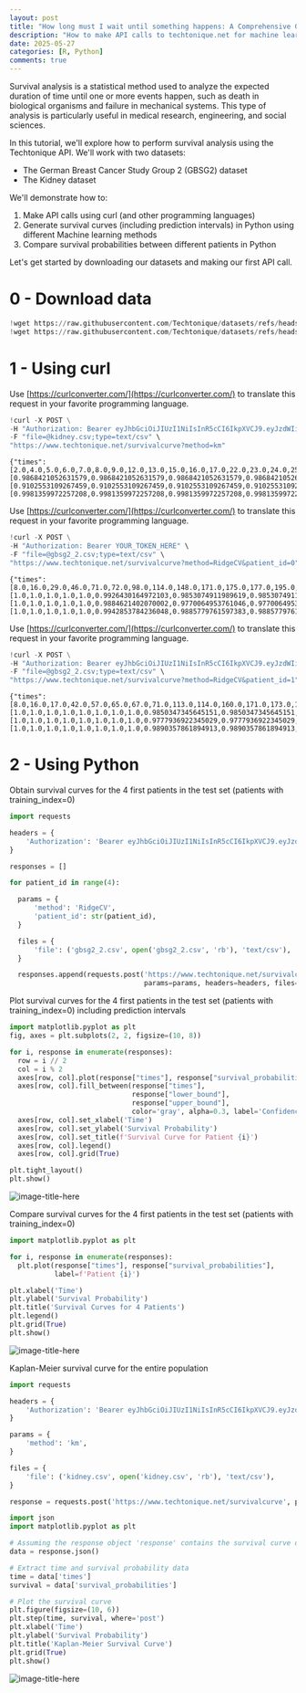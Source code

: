 ```yaml
---
layout: post
title: "How long must I wait until something happens: A Comprehensive Guide to Survival Analysis via an API"
description: "How to make API calls to techtonique.net for machine learning survival analysis tasks using curl, curlconverter.com, Python requests"
date: 2025-05-27
categories: [R, Python]
comments: true
---
```


Survival analysis is a statistical method used to analyze the expected duration of time until one or more events happen, such as death in biological organisms and failure in mechanical systems. This type of analysis is particularly useful in medical research, engineering, and social sciences.

In this tutorial, we'll explore how to perform survival analysis using the Techtonique API. We'll work with two datasets:
- The German Breast Cancer Study Group 2 (GBSG2) dataset
- The Kidney dataset

We'll demonstrate how to:
1. Make API calls using curl (and other programming languages)
2. Generate survival curves (including prediction intervals) in Python using different Machine learning methods
3. Compare survival probabilities between different patients in Python

Let's get started by downloading our datasets and making our first API call.


# 0 - Download data


```python
!wget https://raw.githubusercontent.com/Techtonique/datasets/refs/heads/main/tabular/survival/gbsg2_2.csv
!wget https://raw.githubusercontent.com/Techtonique/datasets/refs/heads/main/tabular/survival/kidney.csv
```

# 1 - Using curl

Use [https://curlconverter.com/](https://curlconverter.com/) to translate this request in your favorite programming language.



```python
!curl -X POST \
-H "Authorization: Bearer eyJhbGciOiJIUzI1NiIsInR5cCI6IkpXVCJ9.eyJzdWIiOiI1NGY3ZDE3Ny05OWQ0LTQzNDktOTc1OC0zZTBkOGVkYWZkYWUiLCJlbWFpbCI6InRoaWVycnkubW91ZGlraS50ZWNodG9uaXF1ZUBnbWFpbC5jb20iLCJleHAiOjE3NDgzNjI0NDl9.4iJEWoXIVNVStO_2Y6a1vlWaxRimBPN4bRI-5cGBfTY" \
-F "file=@kidney.csv;type=text/csv" \
"https://www.techtonique.net/survivalcurve?method=km"
```

    {"times":[2.0,4.0,5.0,6.0,7.0,8.0,9.0,12.0,13.0,15.0,16.0,17.0,22.0,23.0,24.0,25.0,26.0,27.0,28.0,30.0,34.0,38.0,39.0,40.0,43.0,46.0,53.0,54.0,58.0,63.0,66.0,70.0,78.0,96.0,108.0,113.0,114.0,119.0,130.0,132.0,141.0,149.0,152.0,154.0,156.0,159.0,177.0,185.0,190.0,196.0,201.0,245.0,292.0,318.0,333.0,402.0,447.0,511.0,536.0,562.0],"survival_probabilities":[0.9868421052631579,0.9868421052631579,0.9868421052631579,0.9868421052631579,0.9590437361008154,0.9312453669384729,0.9169185151394196,0.8882648115413128,0.8739379597422593,0.8448066944175173,0.8302410617551463,0.8154153285095187,0.8005895952638911,0.7854841312023082,0.7703786671407253,0.7549710937979108,0.7392425293437876,0.7235139648896645,0.7077854004355413,0.6448711426190487,0.6291425781649255,0.6134140137108023,0.5976854492566791,0.581956884802556,0.566228320348433,0.566228320348433,0.5500503683384778,0.5500503683384778,0.533382175358524,0.51671398237857,0.5000457893986162,0.5000457893986162,0.48280283114349154,0.46555987288836687,0.46555987288836687,0.46555987288836687,0.4469374779728322,0.42831508305729754,0.40969268814176285,0.3910702932262282,0.3724478983106935,0.3724478983106935,0.33324285638325213,0.3136403354195314,0.2940378144558107,0.2940378144558107,0.27303511342325276,0.25203241239069485,0.23102971135813694,0.21002701032557902,0.18902430929302114,0.16802160826046322,0.1470189072279053,0.12601620619534742,0.10501350516278952,0.08401080413023163,0.06300810309767371,0.04200540206511581,0.021002701032557906,0.0],"lower_bound":[0.9102553109267459,0.9102553109267459,0.9102553109267459,0.9102553109267459,0.8783094603652322,0.8426122174685124,0.8242852019907436,0.7888341667037795,0.7715955664880945,0.7371072220745135,0.7202424697504548,0.7031818232846035,0.6863446966653962,0.6692821407981255,0.6524290431612817,0.6353201691306911,0.6179396029435383,0.600766952221238,0.5837876045897149,0.5175887126537961,0.501428890533292,0.48541324827274046,0.46953746121430484,0.45379790888446325,0.4381915934086143,0.4381915934086143,0.42215113184357683,0.42215113184357683,0.4056421189555767,0.3893007306550252,0.37312389775812754,0.37312389775812754,0.3564029597193025,0.3398699645608237,0.3398699645608237,0.3398699645608237,0.3218323705853136,0.30405511656865314,0.2865346991473782,0.2692692944768051,0.25225871014379764,0.25225871014379764,0.21679278606980396,0.19954942220101346,0.18264013482404035,0.18264013482404035,0.1645274238943602,0.14689232612982656,0.12975301412650406,0.1131351703821566,0.09707385136784838,0.08161633322854538,0.06682654409885397,0.05279221487813534,0.039637008241833256,0.027542531139939947,0.01679208899904062,0.00786908624614294,0.0017150505311993823,0.0],"upper_bound":[0.9981359972257208,0.9981359972257208,0.9981359972257208,0.9981359972257208,0.9866128777383311,0.9708048016896479,0.9618157052393598,0.9425317871753408,0.9323728818964988,0.9109697137263687,0.899904851447792,0.8884763999537109,0.8768457976501994,0.8648589323229849,0.8526900734704261,0.8401623217235352,0.8272636042197831,0.8141957681239268,0.8009676532222794,0.7465892181712186,0.7326545907259948,0.7185920973665509,0.7044048145487647,0.690095344841944,0.6756658589291663,0.6756658589291663,0.6607945343186838,0.6607945343186838,0.6454449921255175,0.6299564629168295,0.6143301237450786,0.6143301237450786,0.5981519629753712,0.5818208939410109,0.5818208939410109,0.5818208939410109,0.5643573897967261,0.5466951722133224,0.5288338025067468,0.5107718445919868,0.49250683875975637,0.49250683875975637,0.4539092141443016,0.4342257363301834,0.4142753605771428,0.4142753605771428,0.3930577429935252,0.3714694433520813,0.34949101981707487,0.32709722167473304,0.3042554459039903,0.2809234582974302,0.25704596733927315,0.23254934629068258,0.2073333016806911,0.18125763912628218,0.15412324485059997,0.1256694697451091,0.09599962183907555,0.0]}

Use [https://curlconverter.com/](https://curlconverter.com/) to translate this request in your favorite programming language.



```python
!curl -X POST \
-H "Authorization: Bearer YOUR_TOKEN_HERE" \
-F "file=@gbsg2_2.csv;type=text/csv" \
"https://www.techtonique.net/survivalcurve?method=RidgeCV&patient_id=0"
```

    {"times":[8.0,16.0,29.0,46.0,71.0,72.0,98.0,114.0,148.0,171.0,175.0,177.0,195.0,223.0,229.0,233.0,238.0,242.0,249.0,251.0,273.0,285.0,293.0,296.0,305.0,308.0,316.0,319.0,329.0,343.0,358.0,359.0,368.0,370.0,371.0,372.0,417.0,424.0,426.0,432.0,448.0,456.0,460.0,463.0,473.0,475.0,476.0,481.0,490.0,491.0,495.0,498.0,502.0,536.0,542.0,544.0,545.0,546.0,547.0,550.0,552.0,554.0,566.0,571.0,573.0,578.0,594.0,595.0,596.0,598.0,612.0,624.0,628.0,629.0,648.0,650.0,651.0,652.0,663.0,670.0,675.0,687.0,717.0,723.0,727.0,729.0,730.0,734.0,742.0,745.0,747.0,751.0,755.0,758.0,762.0,766.0,769.0,772.0,798.0,805.0,819.0,838.0,842.0,853.0,854.0,855.0,858.0,859.0,870.0,876.0,877.0,889.0,890.0,916.0,918.0,933.0,936.0,940.0,942.0,959.0,969.0,972.0,973.0,981.0,983.0,1013.0,1078.0,1088.0,1089.0,1090.0,1095.0,1113.0,1114.0,1120.0,1150.0,1152.0,1162.0,1163.0,1167.0,1170.0,1174.0,1182.0,1192.0,1193.0,1218.0,1219.0,1231.0,1232.0,1233.0,1243.0,1253.0,1264.0,1277.0,1280.0,1306.0,1317.0,1323.0,1340.0,1341.0,1349.0,1350.0,1352.0,1356.0,1357.0,1364.0,1366.0,1371.0,1387.0,1388.0,1427.0,1472.0,1475.0,1481.0,1486.0,1493.0,1499.0,1502.0,1505.0,1521.0,1527.0,1560.0,1570.0,1627.0,1629.0,1637.0,1645.0,1653.0,1666.0,1675.0,1679.0,1680.0,1684.0,1685.0,1701.0,1702.0,1714.0,1720.0,1722.0,1730.0,1751.0,1786.0,1807.0,1814.0,1826.0,1833.0,1834.0,1838.0,1840.0,1847.0,1853.0,1856.0,1858.0,1868.0,1897.0,1926.0,1933.0,1938.0,1959.0,1965.0,1981.0,1989.0,2011.0,2014.0,2015.0,2027.0,2034.0,2051.0,2065.0,2126.0,2128.0,2144.0,2153.0,2161.0,2170.0,2175.0,2192.0,2195.0,2205.0,2217.0,2227.0,2237.0,2239.0,2297.0,2320.0,2353.0,2388.0,2401.0,2438.0,2467.0,2471.0,2556.0,2612.0],"survival_probabilities":[1.0,1.0,1.0,1.0,1.0,0.9926430164972103,0.9853074911989619,0.9853074911989619,0.9853074911989619,0.9779500375873874,0.9706069194529199,0.9632886009984115,0.9559681013707367,0.948652325181588,0.948652325181588,0.9413399821970588,0.934043350526736,0.9267729021851571,0.9195144972852713,0.9122775093199004,0.9122775093199004,0.90503893146627,0.897832598105531,0.897832598105531,0.890622985437912,0.876312598061442,0.8691841393202729,0.8691841393202729,0.8620532795649083,0.8549494523034687,0.8478690321038924,0.8338101391970457,0.8338101391970457,0.826782099310572,0.8197818763645349,0.8128099983206598,0.8058665543942133,0.8058665543942133,0.7989200154198575,0.7989200154198575,0.7919722226966315,0.7850215315848352,0.7780995240935724,0.7780995240935724,0.7711585354027476,0.7642507004356638,0.7573782357406155,0.7505355369593404,0.7437255576996802,0.7302076015925404,0.7234775092313022,0.7167758544547578,0.7101072340637516,0.7034686070907588,0.6968580343311753,0.6902816938027281,0.683737651118634,0.683737651118634,0.6771794085184565,0.6641825768198921,0.657720908631886,0.6449234989098338,0.6449234989098338,0.6385303979398245,0.6321616673870164,0.625825631063052,0.6195214720378904,0.6132490574741314,0.6132490574741314,0.6069599703414407,0.6007047794285281,0.5883251361075904,0.5883251361075904,0.5883251361075904,0.5820828864088551,0.5758419697733265,0.5758419697733265,0.5758419697733265,0.5758419697733265,0.569482371180502,0.5631573764781461,0.5568153721504469,0.5568153721504469,0.5568153721504469,0.5504448197402043,0.5441063046039747,0.5378100956422793,0.5378100956422793,0.5315113264947503,0.5252463892209058,0.5252463892209058,0.5252463892209058,0.5189482520093037,0.5189482520093037,0.5126608415409983,0.5126608415409983,0.5063820379834619,0.5001394610664832,0.5001394610664832,0.4938939387718466,0.4876847840520047,0.4815044426888724,0.4753639327825241,0.4753639327825241,0.4753639327825241,0.4630690728508057,0.4630690728508057,0.45086545541351786,0.45086545541351786,0.444721187135447,0.444721187135447,0.4385831221919821,0.4324871385097541,0.4324871385097541,0.4324871385097541,0.4324871385097541,0.4324871385097541,0.4324871385097541,0.4324871385097541,0.42612973912166,0.42612973912166,0.42612973912166,0.42612973912166,0.41965258678101186,0.41321481752368455,0.41321481752368455,0.41321481752368455,0.41321481752368455,0.41321481752368455,0.41321481752368455,0.41321481752368455,0.41321481752368455,0.41321481752368455,0.4064302468698023,0.39970957794049966,0.39970957794049966,0.39300042698442716,0.39300042698442716,0.39300042698442716,0.38621717518978127,0.3794646172684357,0.3794646172684357,0.3727307102358693,0.3660531661506656,0.35943458470067274,0.3528822941672812,0.3528822941672812,0.3528822941672812,0.3528822941672812,0.3528822941672812,0.3460963550063948,0.3460963550063948,0.3460963550063948,0.3392478990522936,0.33246964610354746,0.33246964610354746,0.33246964610354746,0.33246964610354746,0.33246964610354746,0.33246964610354746,0.33246964610354746,0.33246964610354746,0.33246964610354746,0.33246964610354746,0.33246964610354746,0.3250779999343414,0.31775506749560417,0.3105212065590503,0.3033720037874019,0.3033720037874019,0.3033720037874019,0.3033720037874019,0.2960433078700375,0.2960433078700375,0.2887521656203789,0.2887521656203789,0.2887521656203789,0.2887521656203789,0.2811609927378492,0.2811609927378492,0.2811609927378492,0.2811609927378492,0.2811609927378492,0.2811609927378492,0.2811609927378492,0.2811609927378492,0.2811609927378492,0.2811609927378492,0.2811609927378492,0.27241445284964194,0.27241445284964194,0.2637304811337821,0.2637304811337821,0.25505380472045763,0.25505380472045763,0.25505380472045763,0.25505380472045763,0.25505380472045763,0.2458743130870462,0.2458743130870462,0.2458743130870462,0.23609625771510837,0.21707005591565862,0.21707005591565862,0.21707005591565862,0.21707005591565862,0.21707005591565862,0.21707005591565862,0.21707005591565862,0.21707005591565862,0.21707005591565862,0.21707005591565862,0.21707005591565862,0.21707005591565862,0.21707005591565862,0.21707005591565862,0.21707005591565862,0.21707005591565862,0.21707005591565862,0.21707005591565862,0.20274298393550003,0.20274298393550003,0.20274298393550003,0.1880247162188207,0.1880247162188207,0.17336751755340696,0.17336751755340696,0.17336751755340696,0.17336751755340696,0.17336751755340696,0.17336751755340696,0.17336751755340696,0.17336751755340696,0.17336751755340696,0.17336751755340696,0.17336751755340696,0.17336751755340696,0.17336751755340696,0.17336751755340696,0.17336751755340696,0.17336751755340696,0.17336751755340696,0.17336751755340696,0.17336751755340696,0.17336751755340696,0.17336751755340696,0.17336751755340696,0.17336751755340696,0.17336751755340696,0.17336751755340696,0.17336751755340696,0.17336751755340696],"lower_bound":[1.0,1.0,1.0,1.0,1.0,0.9884621402070002,0.9770064953761046,0.9770064953761046,0.9770064953761046,0.9655654702357873,0.9541956881945499,0.9429131181179515,0.9316760962590118,0.9204953557015874,0.9204953557015874,0.9093690040720889,0.898315693245407,0.8873510271868725,0.8764534591289258,0.8656368883991079,0.8656368883991079,0.8548668934318593,0.8441936705527302,0.8441936705527302,0.8335644792397324,0.8126120838786192,0.8022475831096039,0.8022475831096039,0.7919280895900508,0.7816961176105567,0.7715461014267874,0.7515356506965193,0.7515356506965193,0.7416042965792218,0.7317601031459835,0.7220034113593464,0.712333938486056,0.712333938486056,0.7027076920411837,0.7027076920411837,0.6931274449799412,0.6835911514311183,0.6741420552565411,0.6741420552565411,0.6647151722032724,0.6553813454933137,0.6461430408679764,0.6369922311061191,0.6279324004391221,0.6100887397837743,0.6012749795089664,0.5925449058916034,0.5839040532692528,0.5753480116701511,0.5668738641469195,0.5584890689895532,0.5501906548498817,0.5501906548498817,0.5419196564599535,0.5256636505339968,0.5176488122034423,0.5019079820897635,0.5019079820897635,0.49411086390075754,0.48638770930311226,0.4787482075904525,0.47119089117500884,0.4637151284504516,0.4637151284504516,0.45626324772112764,0.44889517980582455,0.43444213295101647,0.43444213295101647,0.43444213295101647,0.42721983717267553,0.4200432058361049,0.4200432058361049,0.4200432058361049,0.4200432058361049,0.41277569352936017,0.40559359095359193,0.3984383198790589,0.3984383198790589,0.3984383198790589,0.39129758682923055,0.3842394924458684,0.37727488122455927,0.37727488122455927,0.37035391685705815,0.36351647357397837,0.36351647357397837,0.36351647357397837,0.3566896251275027,0.3566896251275027,0.3499214785453696,0.3499214785453696,0.34320978073351316,0.3365837984563216,0.3365837984563216,0.33000182871327005,0.3235051763382994,0.31708545223471024,0.3107535772381215,0.3107535772381215,0.3107535772381215,0.298215821430886,0.298215821430886,0.28595786422338426,0.28595786422338426,0.2798573322879516,0.2798573322879516,0.2738108749721105,0.26785355325835647,0.26785355325835647,0.26785355325835647,0.26785355325835647,0.26785355325835647,0.26785355325835647,0.26785355325835647,0.2616916903586247,0.2616916903586247,0.2616916903586247,0.2616916903586247,0.25546757140977594,0.24933546982643356,0.24933546982643356,0.24933546982643356,0.24933546982643356,0.24933546982643356,0.24933546982643356,0.24933546982643356,0.24933546982643356,0.24933546982643356,0.24293187944399838,0.23664855703276744,0.23664855703276744,0.23043594844199314,0.23043594844199314,0.23043594844199314,0.2242160581958018,0.21808602280587341,0.21808602280587341,0.2120346996186399,0.20609541726972092,0.20026937346319004,0.19456176915460466,0.19456176915460466,0.19456176915460466,0.19456176915460466,0.19456176915460466,0.18871416326078935,0.18871416326078935,0.18871416326078935,0.18287876324851712,0.1771691038080949,0.1771691038080949,0.1771691038080949,0.1771691038080949,0.1771691038080949,0.1771691038080949,0.1771691038080949,0.1771691038080949,0.1771691038080949,0.1771691038080949,0.1771691038080949,0.17101817773978426,0.1650027558779045,0.15913779388278745,0.15341769408777695,0.15341769408777695,0.15341769408777695,0.15341769408777695,0.14763343324015757,0.14763343324015757,0.14195946436874454,0.14195946436874454,0.14195946436874454,0.14195946436874454,0.1361384229974828,0.1361384229974828,0.1361384229974828,0.1361384229974828,0.1361384229974828,0.1361384229974828,0.1361384229974828,0.1361384229974828,0.1361384229974828,0.1361384229974828,0.1361384229974828,0.1295420303777383,0.1295420303777383,0.12311150724213125,0.12311150724213125,0.11680614812221128,0.11680614812221128,0.11680614812221128,0.11680614812221128,0.11680614812221128,0.11026763040554503,0.11026763040554503,0.11026763040554503,0.10345468642602361,0.0906575460734227,0.0906575460734227,0.0906575460734227,0.0906575460734227,0.0906575460734227,0.0906575460734227,0.0906575460734227,0.0906575460734227,0.0906575460734227,0.0906575460734227,0.0906575460734227,0.0906575460734227,0.0906575460734227,0.0906575460734227,0.0906575460734227,0.0906575460734227,0.0906575460734227,0.0906575460734227,0.08143287325218468,0.08143287325218468,0.08143287325218468,0.07233692820662455,0.07233692820662455,0.06367452774712724,0.06367452774712724,0.06367452774712724,0.06367452774712724,0.06367452774712724,0.06367452774712724,0.06367452774712724,0.06367452774712724,0.06367452774712724,0.06367452774712724,0.06367452774712724,0.06367452774712724,0.06367452774712724,0.06367452774712724,0.06367452774712724,0.06367452774712724,0.06367452774712724,0.06367452774712724,0.06367452774712724,0.06367452774712724,0.06367452774712724,0.06367452774712724,0.06367452774712724,0.06367452774712724,0.06367452774712724,0.06367452774712724,0.06367452774712724],"upper_bound":[1.0,1.0,1.0,1.0,1.0,0.9942853784236048,0.9885779761597383,0.9885779761597383,0.9885779761597383,0.9828439488408995,0.9771114559651015,0.971388654738584,0.9656544014180011,0.9599140182410446,0.9599140182410446,0.9541664164822562,0.9484211918574392,0.942686580811853,0.9369514134458707,0.9312230689090623,0.9312230689090623,0.9254832797986564,0.9197588405177448,0.9197588405177448,0.9140214933926797,0.9026024796340124,0.8968987515481526,0.8968987515481526,0.8911826146038538,0.885477611595789,0.8797808364703293,0.8684376047504282,0.8684376047504282,0.8627510953721217,0.8570763251930626,0.8514137397989573,0.8457634307405588,0.8457634307405588,0.8400996857710042,0.8400996857710042,0.8344238795696374,0.828734539958458,0.8230574595567877,0.8230574595567877,0.8173534468766046,0.8116652561946258,0.8059947570443914,0.8003373614326307,0.7946955411471426,0.7834619777783505,0.7778518696284686,0.7722538447563861,0.7666717706563448,0.7611031337729923,0.7555463264019177,0.7500065721148768,0.7444822833888967,0.7444822833888967,0.7389341187594927,0.727903293883587,0.722401116916885,0.7114680905487775,0.7114680905487775,0.7059882048224133,0.7005169814347573,0.695061585702547,0.6896213506221013,0.6841961954317196,0.6841961954317196,0.6787441325616471,0.6733088947033293,0.6625144643043902,0.6625144643043902,0.6625144643043902,0.657052284978093,0.651578146262073,0.651578146262073,0.651578146262073,0.651578146262073,0.6459862255215478,0.6404108475822302,0.6348063820522633,0.6348063820522633,0.6348063820522633,0.6291622817228112,0.623532032451194,0.6179248058192144,0.6179248058192144,0.6123005740393398,0.6066917296324001,0.6066917296324001,0.6066917296324001,0.6010380443272881,0.6010380443272881,0.595378644738344,0.595378644738344,0.589711463502769,0.5840613624186707,0.5840613624186707,0.5783927731364039,0.5727412611921383,0.5670999547844,0.5614789282999133,0.5614789282999133,0.5614789282999133,0.5501750125817879,0.5501750125817879,0.5388883377571826,0.5388883377571826,0.5331799060485287,0.5331799060485287,0.5274595796929857,0.5217607036304904,0.5217607036304904,0.5217607036304904,0.5217607036304904,0.5217607036304904,0.5217607036304904,0.5217607036304904,0.5157982485724496,0.5157982485724496,0.5157982485724496,0.5157982485724496,0.5097029614890923,0.5036238289620588,0.5036238289620588,0.5036238289620588,0.5036238289620588,0.5036238289620588,0.5036238289620588,0.5036238289620588,0.5036238289620588,0.5036238289620588,0.4971942176474041,0.49080143021598405,0.49080143021598405,0.4843955501765293,0.4843955501765293,0.4843955501765293,0.4778939776451353,0.47139638243310794,0.47139638243310794,0.46489090267030375,0.4584138380536823,0.4519678095013126,0.44556011413035046,0.44556011413035046,0.44556011413035046,0.44556011413035046,0.44556011413035046,0.43889577999076984,0.43889577999076984,0.43889577999076984,0.43214032040654793,0.4254239793668269,0.4254239793668269,0.4254239793668269,0.4254239793668269,0.4254239793668269,0.4254239793668269,0.4254239793668269,0.4254239793668269,0.4254239793668269,0.4254239793668269,0.4254239793668269,0.41806479590090595,0.41073698806071385,0.40346109496847726,0.39623297134327745,0.39623297134327745,0.39623297134327745,0.39623297134327745,0.38878367167258626,0.38878367167258626,0.38133145832975235,0.38133145832975235,0.38133145832975235,0.38133145832975235,0.37352767092997924,0.37352767092997924,0.37352767092997924,0.37352767092997924,0.37352767092997924,0.37352767092997924,0.37352767092997924,0.37352767092997924,0.37352767092997924,0.37352767092997924,0.37352767092997924,0.3644773854712047,0.3644773854712047,0.3554272439868712,0.3554272439868712,0.34631781485733953,0.34631781485733953,0.34631781485733953,0.34631781485733953,0.34631781485733953,0.3366045993283881,0.3366045993283881,0.3366045993283881,0.32616822930963446,0.30557769770785387,0.30557769770785387,0.30557769770785387,0.30557769770785387,0.30557769770785387,0.30557769770785387,0.30557769770785387,0.30557769770785387,0.30557769770785387,0.30557769770785387,0.30557769770785387,0.30557769770785387,0.30557769770785387,0.30557769770785387,0.30557769770785387,0.30557769770785387,0.30557769770785387,0.30557769770785387,0.2898054273847799,0.2898054273847799,0.2898054273847799,0.27334013273279206,0.27334013273279206,0.25665357661450455,0.25665357661450455,0.25665357661450455,0.25665357661450455,0.25665357661450455,0.25665357661450455,0.25665357661450455,0.25665357661450455,0.25665357661450455,0.25665357661450455,0.25665357661450455,0.25665357661450455,0.25665357661450455,0.25665357661450455,0.25665357661450455,0.25665357661450455,0.25665357661450455,0.25665357661450455,0.25665357661450455,0.25665357661450455,0.25665357661450455,0.25665357661450455,0.25665357661450455,0.25665357661450455,0.25665357661450455,0.25665357661450455,0.25665357661450455]}

Use [https://curlconverter.com/](https://curlconverter.com/) to translate this request in your favorite programming language.



```python
!curl -X POST \
-H "Authorization: Bearer eyJhbGciOiJIUzI1NiIsInR5cCI6IkpXVCJ9.eyJzdWIiOiI1NGY3ZDE3Ny05OWQ0LTQzNDktOTc1OC0zZTBkOGVkYWZkYWUiLCJlbWFpbCI6InRoaWVycnkubW91ZGlraS50ZWNodG9uaXF1ZUBnbWFpbC5jb20iLCJleHAiOjE3NDgzNjI0NDl9.4iJEWoXIVNVStO_2Y6a1vlWaxRimBPN4bRI-5cGBfTY" \
-F "file=@gbsg2_2.csv;type=text/csv" \
"https://www.techtonique.net/survivalcurve?method=RidgeCV&patient_id=1"
```

    {"times":[8.0,16.0,17.0,42.0,57.0,65.0,67.0,71.0,113.0,114.0,160.0,171.0,173.0,177.0,195.0,205.0,213.0,223.0,229.0,238.0,242.0,273.0,281.0,293.0,296.0,316.0,319.0,338.0,343.0,358.0,359.0,360.0,368.0,372.0,415.0,424.0,426.0,429.0,446.0,448.0,449.0,456.0,461.0,465.0,471.0,475.0,488.0,490.0,491.0,498.0,502.0,515.0,529.0,533.0,535.0,536.0,537.0,542.0,545.0,546.0,547.0,548.0,550.0,552.0,557.0,563.0,567.0,573.0,578.0,579.0,596.0,598.0,600.0,622.0,623.0,624.0,628.0,629.0,631.0,646.0,650.0,651.0,652.0,670.0,687.0,698.0,707.0,722.0,723.0,727.0,729.0,730.0,734.0,737.0,741.0,745.0,747.0,751.0,755.0,758.0,768.0,772.0,790.0,792.0,797.0,799.0,806.0,836.0,838.0,853.0,855.0,857.0,858.0,861.0,867.0,876.0,877.0,889.0,918.0,936.0,942.0,945.0,956.0,960.0,964.0,967.0,972.0,974.0,986.0,995.0,1062.0,1078.0,1088.0,1089.0,1093.0,1094.0,1108.0,1113.0,1114.0,1117.0,1119.0,1125.0,1140.0,1146.0,1163.0,1170.0,1171.0,1177.0,1183.0,1192.0,1218.0,1222.0,1232.0,1233.0,1246.0,1250.0,1277.0,1296.0,1317.0,1323.0,1329.0,1331.0,1337.0,1340.0,1341.0,1342.0,1350.0,1352.0,1357.0,1371.0,1387.0,1420.0,1427.0,1434.0,1443.0,1449.0,1460.0,1475.0,1481.0,1483.0,1486.0,1499.0,1502.0,1505.0,1514.0,1527.0,1528.0,1557.0,1560.0,1578.0,1582.0,1587.0,1601.0,1603.0,1627.0,1632.0,1637.0,1641.0,1645.0,1679.0,1680.0,1685.0,1701.0,1702.0,1703.0,1717.0,1722.0,1730.0,1735.0,1743.0,1751.0,1753.0,1781.0,1786.0,1806.0,1807.0,1814.0,1818.0,1820.0,1821.0,1833.0,1840.0,1847.0,1853.0,1854.0,1855.0,1858.0,1861.0,1868.0,1884.0,1926.0,1938.0,1956.0,1959.0,1965.0,1975.0,1981.0,1989.0,2009.0,2011.0,2015.0,2017.0,2057.0,2132.0,2144.0,2148.0,2161.0,2170.0,2195.0,2205.0,2217.0,2227.0,2234.0,2239.0,2271.0,2297.0,2380.0,2388.0,2456.0,2467.0,2471.0,2563.0,2612.0],"survival_probabilities":[1.0,1.0,1.0,1.0,1.0,1.0,1.0,1.0,0.9850347345645151,0.9850347345645151,0.9701769984353411,0.9554476289140442,0.9408716920972592,0.926453261769638,0.9122014885142319,0.8980436368864061,0.8980436368864061,0.884011756973658,0.884011756973658,0.870102655842479,0.8563572576355334,0.8563572576355334,0.8427128226839978,0.8292200500365426,0.8292200500365426,0.8158382474730229,0.8158382474730229,0.8025623166790152,0.7894384878656601,0.7764628395207585,0.7636309605177486,0.750945343454109,0.750945343454109,0.7383632513485489,0.7259399512820207,0.7259399512820207,0.7136076789878719,0.7136076789878719,0.7013753846893394,0.689297582302662,0.677320728778909,0.6655012797407651,0.6655012797407651,0.6538035519438978,0.6422394734594478,0.6307973669944643,0.6307973669944643,0.6194612079667899,0.6082689850342342,0.5972306850462697,0.5863440410005595,0.5756032812606301,0.5756032812606301,0.5649082507840368,0.554361070675578,0.5439565888444765,0.5336923149425773,0.5235543785373307,0.5135666729728444,0.5135666729728444,0.5036545121469267,0.49387873746528227,0.48425198410213394,0.47477112949034117,0.46543105359510845,0.4562384336381525,0.4562384336381525,0.4471343785605461,0.4381741086346959,0.4293503639721473,0.4293503639721473,0.4206007362916227,0.41198641347772635,0.40348917381329613,0.40348917381329613,0.3950600161620572,0.3950600161620572,0.3950600161620572,0.3950600161620572,0.38661004426539614,0.3782972742220044,0.3782972742220044,0.3782972742220044,0.36997391123831486,0.36178816771602473,0.3537373288615585,0.3458235703681165,0.3458235703681165,0.3458235703681165,0.3379824907938,0.33027275492532576,0.322696737875122,0.322696737875122,0.322696737875122,0.322696737875122,0.31513772063667345,0.307705669504156,0.307705669504156,0.30033873948003564,0.30033873948003564,0.30033873948003564,0.292900959561292,0.2856092115688657,0.2856092115688657,0.27840587093790914,0.27133091909458995,0.27133091909458995,0.2643651493275328,0.25753294791783204,0.25753294791783204,0.25079010077879554,0.25079010077879554,0.25079010077879554,0.24405265134324355,0.2374472335322808,0.23096720963611056,0.23096720963611056,0.2245853337285025,0.21834005493692848,0.21834005493692848,0.21834005493692848,0.21834005493692848,0.21205169290156164,0.20590000822399004,0.19982854989839258,0.19982854989839258,0.19982854989839258,0.19982854989839258,0.19982854989839258,0.19982854989839258,0.19982854989839258,0.19982854989839258,0.19982854989839258,0.19982854989839258,0.19982854989839258,0.19343958917837847,0.18721105957097586,0.18721105957097586,0.18721105957097586,0.18721105957097586,0.18721105957097586,0.18721105957097586,0.1808932870151693,0.1747326168163815,0.1747326168163815,0.16868198535221335,0.16868198535221335,0.16868198535221335,0.16267055469515063,0.16267055469515063,0.15676924338435497,0.15676924338435497,0.15676924338435497,0.15676924338435497,0.15089391122490098,0.15089391122490098,0.15089391122490098,0.15089391122490098,0.15089391122490098,0.15089391122490098,0.14492653390259747,0.14492653390259747,0.1390441872259377,0.1390441872259377,0.1390441872259377,0.1390441872259377,0.1390441872259377,0.13314381111074639,0.13314381111074639,0.12737581008575588,0.12179986958892614,0.11641627644782113,0.11641627644782113,0.11641627644782113,0.11641627644782113,0.1110593970134741,0.10588072504036736,0.10588072504036736,0.10083820675188139,0.10083820675188139,0.10083820675188139,0.10083820675188139,0.10083820675188139,0.10083820675188139,0.10083820675188139,0.10083820675188139,0.09550195634109669,0.09550195634109669,0.09550195634109669,0.09550195634109669,0.09550195634109669,0.09011605647174771,0.0849586753683147,0.0849586753683147,0.0849586753683147,0.0849586753683147,0.0849586753683147,0.07978784249104752,0.07978784249104752,0.07480662651173428,0.07480662651173428,0.07480662651173428,0.06992741250203358,0.06992741250203358,0.06992741250203358,0.06992741250203358,0.06992741250203358,0.06992741250203358,0.06992741250203358,0.06992741250203358,0.06992741250203358,0.06436143002588054,0.06436143002588054,0.06436143002588054,0.05899550603678293,0.05899550603678293,0.05389718523070206,0.05389718523070206,0.05389718523070206,0.05389718523070206,0.05389718523070206,0.05389718523070206,0.05389718523070206,0.05389718523070206,0.05389718523070206,0.05389718523070206,0.05389718523070206,0.05389718523070206,0.05389718523070206,0.05389718523070206,0.05389718523070206,0.05389718523070206,0.05389718523070206,0.05389718523070206,0.05389718523070206,0.04631955648989847,0.04631955648989847,0.0392866722911965,0.0392866722911965,0.0392866722911965,0.03247270620156236,0.03247270620156236,0.03247270620156236,0.03247270620156236,0.03247270620156236,0.03247270620156236,0.03247270620156236,0.03247270620156236,0.03247270620156236,0.03247270620156236,0.03247270620156236,0.03247270620156236,0.03247270620156236,0.03247270620156236,0.03247270620156236,0.03247270620156236,0.03247270620156236,0.03247270620156236,0.01387537916285396,0.01387537916285396,0.01387537916285396,0.01387537916285396,0.01387537916285396],"lower_bound":[1.0,1.0,1.0,1.0,1.0,1.0,1.0,1.0,0.9777936922345029,0.9777936922345029,0.9559096478455176,0.9343759453355079,0.9132258639114125,0.8924614729547972,0.8720918966429987,0.8520101617173641,0.8520101617173641,0.8322593751262322,0.8322593751262322,0.8128322194703534,0.7937824183969492,0.7937824183969492,0.7750199401985987,0.7566116156394026,0.7566116156394026,0.738498881063076,0.738498881063076,0.7206725289551156,0.7031916633078089,0.6860474077515849,0.6692304183404885,0.652740479696959,0.652740479696959,0.636519202122646,0.6206348016101011,0.6206348016101011,0.6049977991199036,0.6049977991199036,0.5896176444765305,0.5745599692327344,0.5597550945812683,0.5452698353355234,0.5452698353355234,0.5310571610075008,0.51712864261571,0.5034672907691136,0.5034672907691136,0.49005148549230565,0.4769233512202695,0.4640910175704126,0.45154814935890225,0.43928452863307077,0.43928452863307077,0.4271838800607741,0.41535979346501234,0.4038030365371562,0.39250750980975885,0.3814548719269769,0.37066794424501276,0.37066794424501276,0.36006361651858954,0.34970474186380474,0.3396013532095546,0.32974667957248205,0.320132037126187,0.310760921202517,0.310760921202517,0.3015707052156138,0.2926145959760763,0.283882090904699,0.283882090904699,0.275309217036164,0.26695373381733767,0.2587951423534684,0.2587951423534684,0.2507845606744139,0.2507845606744139,0.2507845606744139,0.2507845606744139,0.2428377109155859,0.23510238412642046,0.23510238412642046,0.23510238412642046,0.22744009223833214,0.21998630745618702,0.21273541490943704,0.20568624572387778,0.20568624572387778,0.20568624572387778,0.19877923285011903,0.1920639354189171,0.1855394056202775,0.1855394056202775,0.1855394056202775,0.1855394056202775,0.17910379459142117,0.1728494929375391,0.1728494929375391,0.16672251496071663,0.16672251496071663,0.16672251496071663,0.16061077799428314,0.15469230151532318,0.15469230151532318,0.14891773129544156,0.14331680199313301,0.14331680199313301,0.13787168208129216,0.13259873307568013,0.13259873307568013,0.1274614276379616,0.1274614276379616,0.1274614276379616,0.12239530442191464,0.11749445117186758,0.1127510183679845,0.1127510183679845,0.10814264553131227,0.10369451603043062,0.10369451603043062,0.10369451603043062,0.10369451603043062,0.09927817458312477,0.09501938493132038,0.09087674321139975,0.09087674321139975,0.09087674321139975,0.09087674321139975,0.09087674321139975,0.09087674321139975,0.09087674321139975,0.09087674321139975,0.09087674321139975,0.09087674321139975,0.09087674321139975,0.08658350412539813,0.0824643273779839,0.0824643273779839,0.0824643273779839,0.0824643273779839,0.0824643273779839,0.0824643273779839,0.07835409872087289,0.07441314819224346,0.07441314819224346,0.07060820451218246,0.07060820451218246,0.07060820451218246,0.06689348013494775,0.06689348013494775,0.06331155761745372,0.06331155761745372,0.06331155761745372,0.06331155761745372,0.05981035644410121,0.05981035644410121,0.05981035644410121,0.05981035644410121,0.05981035644410121,0.05981035644410121,0.05632196085451257,0.05632196085451257,0.05295138047478372,0.05295138047478372,0.05295138047478372,0.05295138047478372,0.05295138047478372,0.049639861648580995,0.049639861648580995,0.04647130567741314,0.043474262317194125,0.04064359862260499,0.04064359862260499,0.04064359862260499,0.04064359862260499,0.03788985870566009,0.03528879184579356,0.03528879184579356,0.03281522245289069,0.03281522245289069,0.03281522245289069,0.03281522245289069,0.03281522245289069,0.03281522245289069,0.03281522245289069,0.03281522245289069,0.03026273562937129,0.03026273562937129,0.03026273562937129,0.03026273562937129,0.03026273562937129,0.027756340217606725,0.025423994696945326,0.025423994696945326,0.025423994696945326,0.025423994696945326,0.025423994696945326,0.023154127947703256,0.023154127947703256,0.021034507825481382,0.021034507825481382,0.021034507825481382,0.019024190070463062,0.019024190070463062,0.019024190070463062,0.019024190070463062,0.019024190070463062,0.019024190070463062,0.019024190070463062,0.019024190070463062,0.019024190070463062,0.01681349884454415,0.01681349884454415,0.01681349884454415,0.014769017543064736,0.014769017543064736,0.012908964786493933,0.012908964786493933,0.012908964786493933,0.012908964786493933,0.012908964786493933,0.012908964786493933,0.012908964786493933,0.012908964786493933,0.012908964786493933,0.012908964786493933,0.012908964786493933,0.012908964786493933,0.012908964786493933,0.012908964786493933,0.012908964786493933,0.012908964786493933,0.012908964786493933,0.012908964786493933,0.012908964786493933,0.010301284973675846,0.010301284973675846,0.008060764726131832,0.008060764726131832,0.008060764726131832,0.00606972935549959,0.00606972935549959,0.00606972935549959,0.00606972935549959,0.00606972935549959,0.00606972935549959,0.00606972935549959,0.00606972935549959,0.00606972935549959,0.00606972935549959,0.00606972935549959,0.00606972935549959,0.00606972935549959,0.00606972935549959,0.00606972935549959,0.00606972935549959,0.00606972935549959,0.00606972935549959,0.0017108084970612024,0.0017108084970612024,0.0017108084970612024,0.0017108084970612024,0.0017108084970612024],"upper_bound":[1.0,1.0,1.0,1.0,1.0,1.0,1.0,1.0,0.9890357861894913,0.9890357861894913,0.9781059626957258,0.9672260612772353,0.9564150135262153,0.9456763993224725,0.9350176641044533,0.9243847516528279,0.9243847516528279,0.9138018880648741,0.9138018880648741,0.903266961241527,0.8928114530361202,0.8928114530361202,0.8823880261183481,0.8720357460408529,0.8720357460408529,0.8617237817619421,0.8617237817619421,0.8514483695195811,0.8412456705341316,0.8311132420713905,0.821048213719587,0.8110531160870793,0.8110531160870793,0.8010946471255131,0.7912169969883639,0.7912169969883639,0.7813666726977062,0.7813666726977062,0.7715508914145164,0.7618138232550081,0.7521127397567783,0.7424938345250077,0.7424938345250077,0.7329286619021126,0.7234274432646243,0.7139810630453176,0.7139810630453176,0.7045766134913842,0.6952460730690552,0.6859985356399908,0.6768329345746245,0.6677452106837617,0.6677452106837617,0.6586507652421143,0.6496365972547786,0.6406990983093293,0.6318368914425202,0.6230386709824397,0.6143259266145377,0.6143259266145377,0.6056339282366047,0.5970163667352655,0.5884852403649898,0.5800387288497778,0.5716731805158768,0.5633955182715733,0.5633955182715733,0.5551532945109763,0.5469970737334958,0.5389211899433652,0.5389211899433652,0.5308689608258047,0.5228971381442377,0.5149896426077563,0.5149896426077563,0.5071011460474352,0.5071011460474352,0.5071011460474352,0.5071011460474352,0.4991476187407067,0.4912774995411907,0.4912774995411907,0.4912774995411907,0.4833506275256546,0.4755079209862791,0.4677477953632988,0.46007338661093405,0.46007338661093405,0.46007338661093405,0.45242275016643657,0.44485360091937676,0.4373693176948229,0.4373693176948229,0.4373693176948229,0.4373693176948229,0.4298545973644599,0.42241870554321165,0.42241870554321165,0.4150001622870974,0.4150001622870974,0.4150001622870974,0.40746047064743546,0.4000186803185738,0.4000186803185738,0.392616792734436,0.3852965443246637,0.3852965443246637,0.3780389570587493,0.370870420266885,0.370870420266885,0.3637453301894268,0.3637453301894268,0.3637453301894268,0.35657431224537406,0.349491968312398,0.34249241582914336,0.34249241582914336,0.3355470863160291,0.32869885663938625,0.32869885663938625,0.32869885663938625,0.32869885663938625,0.32174995973187664,0.31489828296645417,0.3080817830250039,0.3080817830250039,0.3080817830250039,0.3080817830250039,0.3080817830250039,0.3080817830250039,0.3080817830250039,0.3080817830250039,0.3080817830250039,0.3080817830250039,0.3080817830250039,0.3008483994599454,0.2937345575166543,0.2937345575166543,0.2937345575166543,0.2937345575166543,0.2937345575166543,0.2937345575166543,0.2864534674048308,0.2792872987700364,0.2792872987700364,0.2721827007898161,0.2721827007898161,0.2721827007898161,0.26505594759928064,0.26505594759928064,0.2579905348010573,0.2579905348010573,0.2579905348010573,0.2579905348010573,0.25088482145228996,0.25088482145228996,0.25088482145228996,0.25088482145228996,0.25088482145228996,0.25088482145228996,0.24359120818220004,0.24359120818220004,0.23632206072034195,0.23632206072034195,0.23632206072034195,0.23632206072034195,0.23632206072034195,0.22894707156830552,0.22894707156830552,0.2216521088690773,0.21451513632296515,0.20754052612838803,0.20754052612838803,0.20754052612838803,0.20754052612838803,0.2005138954718162,0.19363385909154204,0.19363385909154204,0.18684721397513887,0.18684721397513887,0.18684721397513887,0.18684721397513887,0.18684721397513887,0.18684721397513887,0.18684721397513887,0.18684721397513887,0.17956503132649235,0.17956503132649235,0.17956503132649235,0.17956503132649235,0.17956503132649235,0.1721032444117409,0.1648448265510982,0.1648448265510982,0.1648448265510982,0.1648448265510982,0.1648448265510982,0.15744749035413388,0.15744749035413388,0.15019850189340492,0.15019850189340492,0.15019850189340492,0.14297098194977492,0.14297098194977492,0.14297098194977492,0.14297098194977492,0.14297098194977492,0.14297098194977492,0.14297098194977492,0.14297098194977492,0.14297098194977492,0.13455817204335338,0.13455817204335338,0.13455817204335338,0.12626039502267997,0.12626039502267997,0.11818622986275625,0.11818622986275625,0.11818622986275625,0.11818622986275625,0.11818622986275625,0.11818622986275625,0.11818622986275625,0.11818622986275625,0.11818622986275625,0.11818622986275625,0.11818622986275625,0.11818622986275625,0.11818622986275625,0.11818622986275625,0.11818622986275625,0.11818622986275625,0.11818622986275625,0.11818622986275625,0.11818622986275625,0.10579254261815278,0.10579254261815278,0.09379136014307927,0.09379136014307927,0.09379136014307927,0.08159734173941835,0.08159734173941835,0.08159734173941835,0.08159734173941835,0.08159734173941835,0.08159734173941835,0.08159734173941835,0.08159734173941835,0.08159734173941835,0.08159734173941835,0.08159734173941835,0.08159734173941835,0.08159734173941835,0.08159734173941835,0.08159734173941835,0.08159734173941835,0.08159734173941835,0.08159734173941835,0.043820412179131504,0.043820412179131504,0.043820412179131504,0.043820412179131504,0.043820412179131504]}

# 2 - Using Python

Obtain survival curves for the 4 first patients in the test set (patients with training_index=0)


```python
import requests

headers = {
    'Authorization': 'Bearer eyJhbGciOiJIUzI1NiIsInR5cCI6IkpXVCJ9.eyJzdWIiOiI1NGY3ZDE3Ny05OWQ0LTQzNDktOTc1OC0zZTBkOGVkYWZkYWUiLCJlbWFpbCI6InRoaWVycnkubW91ZGlraS50ZWNodG9uaXF1ZUBnbWFpbC5jb20iLCJleHAiOjE3NDgzNjI0NDl9.4iJEWoXIVNVStO_2Y6a1vlWaxRimBPN4bRI-5cGBfTY',
}

responses = []

for patient_id in range(4):

  params = {
      'method': 'RidgeCV',
      'patient_id': str(patient_id),
  }

  files = {
      'file': ('gbsg2_2.csv', open('gbsg2_2.csv', 'rb'), 'text/csv'),
  }

  responses.append(requests.post('https://www.techtonique.net/survivalcurve',
                                 params=params, headers=headers, files=files).json())
```

Plot survival curves for the 4 first patients in the test set (patients with training_index=0) including prediction intervals


```python
import matplotlib.pyplot as plt
fig, axes = plt.subplots(2, 2, figsize=(10, 8))

for i, response in enumerate(responses):
  row = i // 2
  col = i % 2
  axes[row, col].plot(response["times"], response["survival_probabilities"], label=f'Patient {i}')
  axes[row, col].fill_between(response["times"],
                              response["lower_bound"],
                              response["upper_bound"],
                              color='gray', alpha=0.3, label='Confidence Interval')
  axes[row, col].set_xlabel('Time')
  axes[row, col].set_ylabel('Survival Probability')
  axes[row, col].set_title(f'Survival Curve for Patient {i}')
  axes[row, col].legend()
  axes[row, col].grid(True)

plt.tight_layout()
plt.show()
```


    
![image-title-here]({{base}}/images/2025-05-27/2025-05-27-image1.png)     


Compare survival curves for the 4 first patients in the test set (patients with training_index=0)


```python
import matplotlib.pyplot as plt

for i, response in enumerate(responses):
  plt.plot(response["times"], response["survival_probabilities"],
           label=f'Patient {i}')

plt.xlabel('Time')
plt.ylabel('Survival Probability')
plt.title('Survival Curves for 4 Patients')
plt.legend()
plt.grid(True)
plt.show()
```


    
![image-title-here]({{base}}/images/2025-05-27/2025-05-27-image2.png)     

Kaplan-Meier survival curve for the entire population


```python
import requests

headers = {
    'Authorization': 'Bearer eyJhbGciOiJIUzI1NiIsInR5cCI6IkpXVCJ9.eyJzdWIiOiI1NGY3ZDE3Ny05OWQ0LTQzNDktOTc1OC0zZTBkOGVkYWZkYWUiLCJlbWFpbCI6InRoaWVycnkubW91ZGlraS50ZWNodG9uaXF1ZUBnbWFpbC5jb20iLCJleHAiOjE3NDgzNjI0NDl9.4iJEWoXIVNVStO_2Y6a1vlWaxRimBPN4bRI-5cGBfTY',
}

params = {
    'method': 'km',
}

files = {
    'file': ('kidney.csv', open('kidney.csv', 'rb'), 'text/csv'),
}

response = requests.post('https://www.techtonique.net/survivalcurve', params=params, headers=headers, files=files)
```


```python
import json
import matplotlib.pyplot as plt

# Assuming the response object 'response' contains the survival curve data as JSON
data = response.json()

# Extract time and survival probability data
time = data['times']
survival = data['survival_probabilities']

# Plot the survival curve
plt.figure(figsize=(10, 6))
plt.step(time, survival, where='post')
plt.xlabel('Time')
plt.ylabel('Survival Probability')
plt.title('Kaplan-Meier Survival Curve')
plt.grid(True)
plt.show()
```


![image-title-here]({{base}}/images/2025-05-27/2025-05-27-image3.png)     
